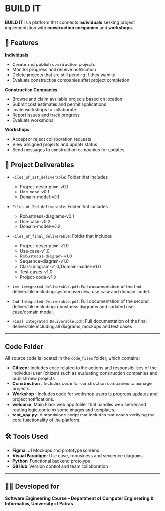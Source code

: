 # BUILD IT

**BUILD IT** is a platform that connects **individuals** seeking project implementation with **construction companies** and **workshops**.

## 🔧 Features
**Individuals** 
- Create and publish construction projects
- Monitor progress and receive notification
- Delete projects that are still pending if they want to
- Evaluate construction companies aftet project completion

**Construction Companies** 
- Browse and claim available projects based on location
- Submit  cost estimates and permit applications
- Invite workshops to collaborate
- Report issues and track progress
- Evaluate workshops

**Workshops** 
- Accept or reject collaboration requests 
- View assigned projects and update status
- Send messages to construction companies for updates

## 📁 Project Deliverables

- `Files_of_1st_deliverable`: Folder that includes
  - Project-description-v0.1
  - Use-case-v0.1 
  - Domain-model-v0.1 
- `Files_of_2nd_deliverable`: Folder that includes
  - Robustness-diagrams-v0.1
  - Use-case-v0.2
  - Domain-model-v0.2
- `Files_of_final_deliverable`: Folder that includes
  - Project-description-v1.0
  - Use-case-v1.0
  - Robustness-diagram-v1.0
  - Sequence-diagram-v1.0
  - Class-diagram-v1.0/Domain-model-v1.0
  - Test-cases-v1.0
  - Project-code-v1.0

- `1st Integrated Deliverable.pdf`: Full documentation of the first deliverable including system overview, use case and domain model.
- `2nd Integrated Deliverable.pdf`: Full documentation of the second deliverable including robustness diagrams and updated use-case/domain model.
- `Final Integrated Deliverable.pdf`: Full documentation of the final deliverable including all diagrams, mockups and test cases

---

## Code Folder
All source code is located in the `code_files` folder, which contains:  
- **Citizen** :   Includes code related to the actions and responsibilities of the individual user (citizen) such as evaluating construction companies and publish new projects.
- **Construction** :  Includes code for construction companies to manage projects.
- **Workshop** : Includes code for workshop users to progress updates and project notifications.
- **welcome**:  Main Flask web app folder that handles web server and routing logic,contains some images and templates.
- **test_app.py**: A standalone script that includes test cases verifying the core functionality of the platform.


## 🛠️ Tools Used

- **Figma**: UI Mockups and prototype screens
- **Visual Paradigm**: Use case, robustness and sequence diagrams
- **Python**: Functional backend prototype
- **GitHub**: Version control and team collaboration

---

## 👨‍💻 Developed for

**Software Engineering Course – Department of Computer Engineering & Informatics, University of Patras**